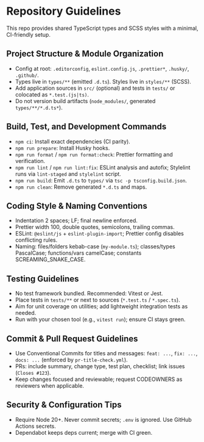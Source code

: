 # Repository Guidelines

This repo provides shared TypeScript types and SCSS styles with a minimal, CI-friendly setup.

## Project Structure & Module Organization

- Config at root: `.editorconfig`, `eslint.config.js`, `.prettier*`, `.husky/`, `.github/`.
- Types live in `types/**` (emitted `.d.ts`). Styles live in `styles/**` (SCSS).
- Add application sources in `src/` (optional) and tests in `tests/` or colocated as `*.test.(js|ts)`.
- Do not version build artifacts (`node_modules/`, generated `types/**/*.d.ts*`).

## Build, Test, and Development Commands

- `npm ci`: Install exact dependencies (CI parity).
- `npm run prepare`: Install Husky hooks.
- `npm run format` / `npm run format:check`: Prettier formatting and verification.
- `npm run lint` / `npm run lint:fix`: ESLint analysis and autofix; Stylelint runs via `lint-staged` and `stylelint` script.
- `npm run build`: Emit `.d.ts` to `types/` via `tsc -p tsconfig.build.json`.
- `npm run clean`: Remove generated `*.d.ts` and maps.

## Coding Style & Naming Conventions

- Indentation 2 spaces; LF; final newline enforced.
- Prettier width 100, double quotes, semicolons, trailing commas.
- ESLint: `@eslint/js` + `eslint-plugin-import`; Prettier config disables conflicting rules.
- Naming: files/folders kebab-case (`my-module.ts`); classes/types PascalCase; functions/vars camelCase; constants SCREAMING_SNAKE_CASE.

## Testing Guidelines

- No test framework bundled. Recommended: Vitest or Jest.
- Place tests in `tests/**` or next to sources (`*.test.ts` / `*.spec.ts`).
- Aim for unit coverage on utilities; add lightweight integration tests as needed.
- Run with your chosen tool (e.g., `vitest run`); ensure CI stays green.

## Commit & Pull Request Guidelines

- Use Conventional Commits for titles and messages: `feat: ...`, `fix: ...`, `docs: ...` (enforced by `pr-title-check.yml`).
- PRs: include summary, change type, test plan, checklist; link issues (`Closes #123`).
- Keep changes focused and reviewable; request CODEOWNERS as reviewers when applicable.

## Security & Configuration Tips

- Require Node 20+. Never commit secrets; `.env` is ignored. Use GitHub Actions secrets.
- Dependabot keeps deps current; merge with CI green.
